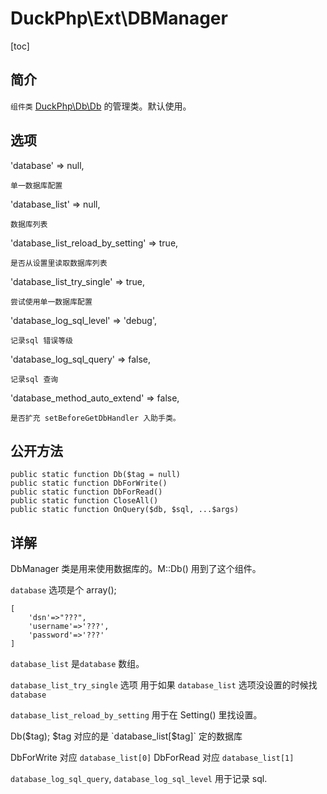 # DuckPhp\Ext\DBManager
[toc]

## 简介
`组件类` [DuckPhp\Db\Db](Db-Db.md) 的管理类。默认使用。
## 选项

'database' => null,

    单一数据库配置
'database_list' => null,

    数据库列表
'database_list_reload_by_setting' => true,

    是否从设置里读取数据库列表
'database_list_try_single' => true,

    尝试使用单一数据库配置
'database_log_sql_level' => 'debug',

    记录sql 错误等级
'database_log_sql_query' => false,

    记录sql 查询

'database_method_auto_extend' => false,

    是否扩充 setBeforeGetDbHandler 入助手类。
## 公开方法

    public static function Db($tag = null)
    public static function DbForWrite()
    public static function DbForRead()
    public static function CloseAll()
    public static function OnQuery($db, $sql, ...$args)
    
## 详解

DbManager 类是用来使用数据库的。M::Db() 用到了这个组件。

`database` 选项是个 array();
```
[
    'dsn'=>"???",
    'username'=>'???',
    'password'=>'???'
]
```

`database_list` 是`database` 数组。

`database_list_try_single` 选项 用于如果 `database_list` 选项没设置的时候找`database`

`database_list_reload_by_setting` 用于在 Setting() 里找设置。

Db($tag); $tag 对应的是  `database_list[$tag]` 定的数据库


DbForWrite 对应 `database_list[0]`  DbForRead 对应 `database_list[1]`

`database_log_sql_query`, `database_log_sql_level` 用于记录 sql.

